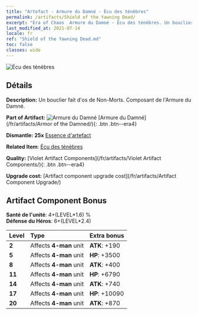 ```yaml
---
title: "Artefact - Armure du Damné - Écu des ténèbres"
permalink: /artifacts/Shield of the Yawning Dead/
excerpt: "Era of Chaos  Armure du Damné - Écu des ténèbres. Un bouclier fait d'os de Non-Morts. Composant de l'Armure du Damné."
last_modified_at: 2021-07-14
locale: fr
ref: "Shield of the Yawning Dead.md"
toc: false
classes: wide
---
```


 ![Écu des ténèbres](/images/t/artifact_40302.png)



## Détails

 **Description:** Un bouclier fait d'os de Non-Morts. Composant de l'Armure du Damné.

 **Part of Artifact:** ![Armure du Damné](/images/t/icon_artifact_30.png) [Armure du Damné](/fr/artifacts/Armor of the Damned/){: .btn .btn--era4}

 **Dismantle: 25x** [Essence d'artefact](/ItemsFR/con_905/)

 **Related Item**: [Écu des ténèbres](/ItemsFR/art_122/)

 **Quality:** [Violet Artifact Components](/fr/artifacts/Violet Artifact Components/){: .btn .btn--era4}

 **Upgrade cost:** [Artifact component upgrade cost](/fr/artifacts/Artifact Component Upgrade/)

## Artifact Component Bonus

  **Santé de l'unité**: 4+(LEVEL\*1.6) %<br/>**Défense du Héros**: 6+(LEVEL\*2.4)

  |  Level  | Type |    Extra bonus  | 
  |:--------|:-----|:----------------| 
  | **2** | Affects **4-man** unit | **ATK**: +190 | 
  | **5** | Affects **4-man** unit | **HP**: +3500 | 
  | **8** | Affects **4-man** unit | **ATK**: +400 | 
  | **11** | Affects **4-man** unit | **HP**: +6790 | 
  | **14** | Affects **4-man** unit | **ATK**: +740 | 
  | **17** | Affects **4-man** unit | **HP**: +10090 | 
  | **20** | Affects **4-man** unit | **ATK**: +870 | 
